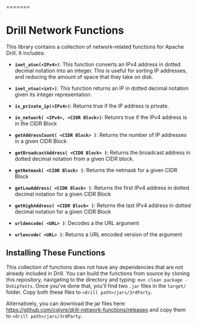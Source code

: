 =======
# Drill Network Functions
This library contains a collection of network-related functions for Apache Drill. It includes:

* **`inet_aton(<IPv4>)`**:  This function converts an IPv4 address in dotted decimal notation into an integer.  This is useful for sorting IP addresses, and reducing the amount of space that they take on disk.

* **`inet_ntoa(<int>)`**: This function returns an IP in dotted decimal notation given its integer representation. 

* **`is_private_ip(<IPv4>)`**:  Returns true if the IP address is private.

* **`in_network( <IPv4>, <CIDR Block>)`**: Retunrs true if the IPv4 address is in the CIDR Block

* **`getAddressCount( <CIDR Block> )`**: Returns the number of IP addresses in a given CIDR Block

* **`getBroadcastAddress( <CIDR Block> )`**:  Returns the broadcast address in dotted decimal notation from a given CIDR block.

* **`getNetmask( <CIDR Block> )`**:  Returns the netmask for a given CIDR Block

* **`getLowAddress( <CIDR Block> )`**:  Returns the first IPv4 address in dotted decimal notation for a given CIDR Block

* **`getHighAddress( <CIDR Block> )`**:  Returns the last IPv4 address in dotted decimal notation for a given CIDR Block

* **`urldencode( <URL> )`**:  Decodes a the URL argument

* **`urlencode( <URL> )`**:  Returns a URL encoded version of the argument


## Installing These Functions
This collection of functions does not have any dependencies that are not already included in Drill.  You can build the functions from source by cloning this repository, navigating to the directory and typing: 
`mvn clean package -DskipTests`.
Once you've done that, you'll find two `.jar` files in the `target/` folder.  Copy both these files to `<drill path>/jars/3rdParty`.

Alternatively, you can download the jar files here: https://github.com/cgivre/drill-network-functions/releases and copy them to `<drill path>/jars/3rdParty`.

